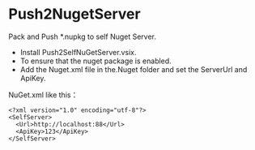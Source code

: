 # Push2NugetServer
Pack and Push *.nupkg to self Nuget Server.

- Install Push2SelfNuGetServer.vsix.
- To ensure that the nuget package is enabled.
- Add the Nuget.xml file in the.Nuget folder and set the ServerUrl and ApiKey.
 
NuGet.xml like this：

    <?xml version="1.0" encoding="utf-8"?>
    <SelfServer> 
      <Url>http://localhost:88</Url> 
      <ApiKey>123</ApiKey>
    </SelfServer>
